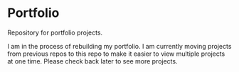 # Portfolio
Repository for portfolio projects. 

I am in the process of rebuilding my portfolio. I am currently moving projects from previous repos to this repo to make it easier to view multiple projects at one time. Please check back later to see more projects. 

